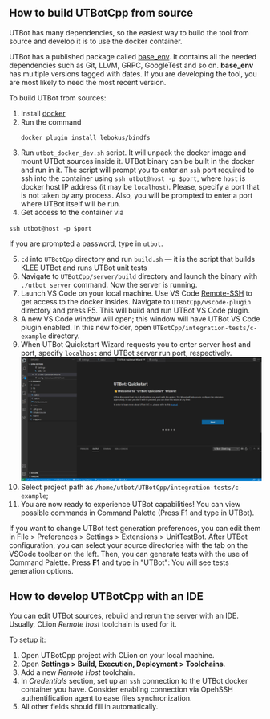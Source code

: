 ## How to build UTBotCpp from source

UTBot has many dependencies, so the easiest way to build the tool from source and develop it is to use the docker container.

UTBot has a published package called [base_env](https://github.com/UnitTestBot/UTBotCpp/pkgs/container/utbotcpp%2Fbase_env). 
It contains all the needed dependencies such as Git, LLVM, GRPC, GoogleTest and so on. **base_env** has multiple versions tagged with dates.
If you are developing the tool, you are most likely to need the most recent version.

To build UTBot from sources:
1. Install [docker](https://docs.docker.com/engine/install/ubuntu/)
2. Run the command  
   ```
   docker plugin install lebokus/bindfs
   ```
3. Run `utbot_docker_dev.sh` script. It will unpack the docker image and mount UTBot sources inside it.
   UTBot binary can be built in the docker and run in it.
   The script will prompt you to enter an `ssh` port required to ssh into the container using `ssh utbot@host -p $port`, where `host` is docker host IP address (it may be `localhost`). Please, specify a port that is not taken by any process. Also, you will be prompted to enter a port where UTBot itself will be run.
4. Get access to the container via
   
  `ssh utbot@host -p $port` 

   If you are prompted a password, type in `utbot`.

5. `cd` into `UTBotCpp` directory and run `build.sh` — it is the script that builds KLEE UTBot and runs UTBot unit tests
6. Navigate to `UTBotCpp/server/build` directory and launch the binary with `./utbot server` command. Now the server is running.
7. Launch VS Code on your local machine. Use VS Code [Remote-SSH](https://code.visualstudio.com/docs/remote/ssh) to get access to the docker insides. Navigate to `UTBotCpp/vscode-plugin` directory and press F5. This will build and run UTBot VS Code plugin.
8. A new VS Code window will open; this window will have UTBot VS Code plugin enabled. In this new folder, open `UTBotCpp/integration-tests/c-example` directory.
9.  When UTBot Quickstart Wizard requests you to enter server host and port, specify `localhost` and UTBot server run port, respectively.
   ![Oops, something went wrong! Please look at wizardInstall.gif](media/wizardInstall.gif "UTBot Wizard Demo")
6.  Select project path as `/home/utbot/UTBotCpp/integration-tests/c-example`;
7.  You are now ready to experience UTBot capabilities! You can view possible commands in Command Palette (Press F1 and type in UTBot).

If you want to change UTBot test generation preferences, you can edit them in  File > Preferences > Settings > Extensions > UnitTestBot.
After UTBot configuration, you can select your source directories with the tab on the VSCode toolbar on the left. Then, you can generate tests with the use of Command Palette. Press **F1** and type in "UTBot": You will see tests generation options.

## How to develop UTBotCpp with an IDE

You can edit UTBot sources, rebuild and rerun the server with an IDE. Usually, CLion *Remote host* toolchain is used for it.

To setup it:
1. Open UTBotCpp project with CLion on your local machine.
2. Open **Settings > Build, Execution, Deployment > Toolchains**.
3. Add a new *Remote Host* toolchain.
4. In *Credentials* section, set up an `ssh` connection to the UTBot docker container you have. Consider enabling connection via OpehSSH authentification agent to ease files synchronization.
5. All other fields should fill in automatically.

